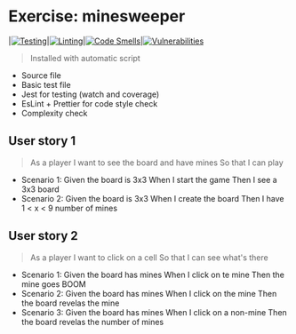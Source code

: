 # Exercise: minesweeper

|[![Testing](https://github.com/sfruzsi/minesweeper/actions/workflows/test.yml/badge.svg)](https://github.com/sfruzsi/minesweeper/actions/workflows/test.yml)|[![Linting](https://github.com/sfruzsi/minesweeper/actions/workflows/lint.yml/badge.svg)](https://github.com/sfruzsi/minesweeper/actions/workflows/lint.yml)|[![Code Smells](https://sonarcloud.io/api/project_badges/measure?project=sfruzsi_minesweeper&metric=code_smells)](https://sonarcloud.io/summary/new_code?id=sfruzsi_minesweeper)|[![Vulnerabilities](https://sonarcloud.io/api/project_badges/measure?project=sfruzsi_minesweeper&metric=vulnerabilities)](https://sonarcloud.io/summary/new_code?id=sfruzsi_minesweeper)

> Installed with automatic script

- Source file
- Basic test file
- Jest for testing (watch and coverage)
- EsLint + Prettier for code style check
- Complexity check

## User story 1

> As a player I want to see the board and have mines So that I can play

- Scenario 1: Given the board is 3x3 When I start the game Then I see a 3x3 board
- Scenario 2: Given the board is 3x3 When I create the board Then I have 1 < x < 9 number of mines

## User story 2

> As a player I want to click on a cell So that I can see what's there

- Scenario 1: Given the board has mines When I click on te mine Then the mine goes BOOM
- Scenario 2: Given the board has mines When I click on the mine Then the board revelas the mine
- Scenario 3: Given the board has mines When I click on a non-mine Then the board revelas the number of mines
